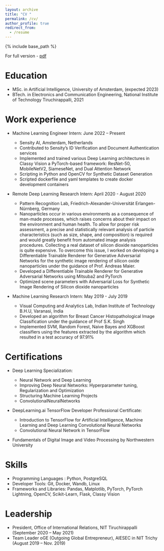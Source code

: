 ```yaml
---
layout: archive
title: "CV "
permalink: /cv/
author_profile: true
redirect_from:
  - /resume
---
```


{% include base_path %}

For full version - [pdf](/files/Ankit_ML_CV.pdf)

Education
======
* MSc. in Artificial Intelligence, University of Amsterdam, (expected 2023)
* BTech. in Electronics and Communication Engineering, National Institute of Technology Tiruchirappalli, 2021


Work experience
======
* Machine Learning Engineer Intern: June 2022 – Present 
  * Sensity AI, Amsterdam, Netherlands
  <!-- * Duties included: Tagging issues -->
  * Contributed to Sensity’s ID Verification and Document Authentication services
  * Implemented and trained various Deep Learning architectures in Classy Vision a PyTorch-based framework: ResNet-50, MobileNetV2, SiameseNet, and Dual Attention Network
  * Scripting in Python and OpenCV for Synthetic Dataset Generation
  * Scripted dockerfile and yaml templates to create docker development containers


* Remote Deep Learning Research Intern: April 2020 - August 2020
  * Pattern Recognition Lab, Friedrich-Alexander-Universität Erlangen-Nürnberg, Germany
  <!-- * Duties included: Tagging issues -->
  * Nanoparticles occur in various environments as a consequence of man-made processes, which raises concerns about their impact on the environment and human health. To allow for proper risk assessment, a precise and statistically relevant analysis of particle characteristics (such as size, shape, and composition) is required and would greatly benefit from automated image analysis procedures. Collecting a real dataset of silicon dioxide nanoparticles is quite expensive. To overcome this issue, I worked on developing a Differentiable Trainable Renderer for Generative Adversarial Networks for the synthetic image rendering of silicon oxide nanoparticles under the guidance of Prof. Andreas Maier.
  * Developed a Differentiable Trainable Renderer for Generative Adversarial Networks using Mitsuba2 and PyTorch
  * Optimized scene parameters with Adversarial Loss for Synthetic Image Rendering of Silicon dioxide nanoparticles


* Machine Learning Research Intern: May 2019 - July 2019
  * Visual Computing and Analytics Lab, Indian Institute of Technology B.H.U, Varanasi, India
  <!-- * Duties included: Merging pull requests -->
  * Developed an algorithm for Breast Cancer Histopathological Image Classification under the guidance of Prof S.K. Singh
  * Implemented SVM, Random Forest, Naive Bayes and XGBoost classifiers using the features extracted by the algorithm which resulted in a test accuracy of 97.91%

Certifications
======
* Deep Learning Specialization:
  * Neural Network and Deep Learning 
  * Improving Deep Neural Networks: Hyperparameter tuning, Regularization and Optimization
  * Structuring Machine Learning Projects
  * ConvolutionalNeuralNetworks

* DeepLearning.ai TensorFlow Developer Professional Certificate:
  * Introduction to TensorFlow for Artificial Intelligence, Machine Learning and Deep Learning Convolutional Neural Networks
  * Convolutional Neural Network in TensorFlow

* Fundamentals of Digital Image and Video Processing by Northwestern University
  
Skills
======
* Programming Languages : Python, PostgreSQL
* Developer Tools: Git, Docker, Wandb, Linux
* Frameworks and Libraries: Pandas, Matplotlib, PyTorch, PyTorch Lightning, OpenCV, Scikit-Learn, Flask, Classy Vision


<!-- Publications
======
  <ul>{% for post in site.publications %}
    {% include archive-single-cv.html %}
  {% endfor %}</ul>
  
Talks
======
  <ul>{% for post in site.talks %}
    {% include archive-single-talk-cv.html %}
  {% endfor %}</ul>
  
Teaching
======
  <ul>{% for post in site.teaching %}
    {% include archive-single-cv.html %}
  {% endfor %}</ul> -->
  
Leadership
======
* President, Office of International Relations, NIT Tiruchirappalli (September 2020 – May 2021)
* Team Leader oGE (Outgoing Global Entrepreneur), AIESEC in NIT Trichy (August 2019 – Nov. 2019)

